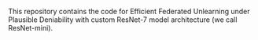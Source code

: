 This repository contains the code for Efficient Federated Unlearning under Plausible Deniability with custom ResNet-7 model architecture (we call ResNet-mini).
